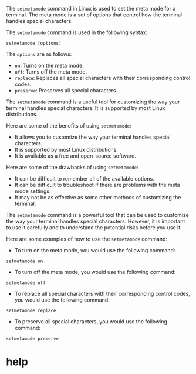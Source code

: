 The `setmetamode` command in Linux is used to set the meta mode for a terminal. The meta mode is a set of options that control how the terminal handles special characters.

The `setmetamode` command is used in the following syntax:

```
setmetamode [options]
```

The `options` are as follows:

* `on`: Turns on the meta mode.
* `off`: Turns off the meta mode.
* `replace`: Replaces all special characters with their corresponding control codes.
* `preserve`: Preserves all special characters.

The `setmetamode` command is a useful tool for customizing the way your terminal handles special characters. It is supported by most Linux distributions.

Here are some of the benefits of using `setmetamode`:

* It allows you to customize the way your terminal handles special characters.
* It is supported by most Linux distributions.
* It is available as a free and open-source software.

Here are some of the drawbacks of using `setmetamode`:

* It can be difficult to remember all of the available options.
* It can be difficult to troubleshoot if there are problems with the meta mode settings.
* It may not be as effective as some other methods of customizing the terminal.

The `setmetamode` command is a powerful tool that can be used to customize the way your terminal handles special characters. However, it is important to use it carefully and to understand the potential risks before you use it.

Here are some examples of how to use the `setmetamode` command:

* To turn on the meta mode, you would use the following command:

```
setmetamode on
```

* To turn off the meta mode, you would use the following command:

```
setmetamode off
```

* To replace all special characters with their corresponding control codes, you would use the following command:

```
setmetamode replace
```

* To preserve all special characters, you would use the following command:

```
setmetamode preserve
```



# help 

```

```
